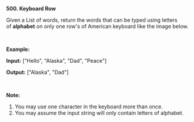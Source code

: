 **500. Keyboard Row**

Given a List of words, return the words that can be typed using letters of **alphabet** on only one row's of American keyboard like the image below.

 

**Example:**

**Input:** ["Hello", "Alaska", "Dad", "Peace"]

**Output:** ["Alaska", "Dad"]

 

**Note:**

1. You may use one character in the keyboard more than once.
2. You may assume the input string will only contain letters of alphabet.

